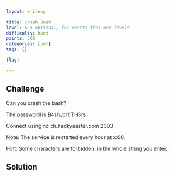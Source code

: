 ```yaml
---
layout: writeup

title: Crash Bash
level: 6 # optional, for events that use levels
difficulty: hard
points: 300
categories: [pwn]
tags: []

flag:

---
```


## Challenge

Can you crash the bash?

The password is B4sh_br0TH3rs

Connect using nc ch.hackyeaster.com 2303

Note: The service is restarted every hour at x:00.

Hint: Some characters are forbidden, in the whole string you enter.`

## Solution


